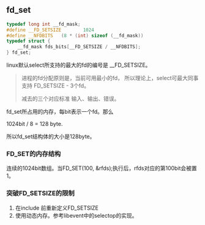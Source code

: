 ## fd_set

```c++
typedef long int __fd_mask;
#define __FD_SETSIZE		1024
#define __NFDBITS	(8 * (int) sizeof (__fd_mask))
typedef struct {
	__fd_mask fds_bits[__FD_SETSIZE / __NFDBITS];
} fd_set;
```

linux默认select所支持的最大的fd的编号是 __FD_SETSIZE。

> 进程的fd分配原则是，当前可用最小的fd， 所以理论上，select可最大同事支持 FD_SETSIZE - 3个fd。
>
> 减去的三个对应标准 输入、输出、错误。

fd_set所占用的内存，每bit表示一个fd。那么

1024bit / 8 = 128 byte.

所以fd_set结构体的大小是128byte。



### FD_SET的内存结构

连续的1024bit数组。当FD_SET(100, &rfds);执行后，rfds对应的第100bit会被置1。



### 突破FD_SETSIZE的限制

1.  在include 前重新定义FD_SETSIZE
2. 使用动态内存。参考libevent中的selectop的实现。



